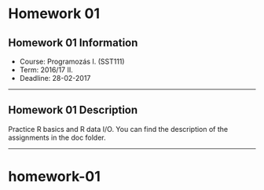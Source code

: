 # Homework 01

## Homework 01 Information 

* Course: Programozás I. (SST111)
* Term: 2016/17 II.
* Deadline: 28-02-2017

---

## Homework 01 Description

Practice R basics and R data I/O. You can find the description of the assignments in the doc folder.

---

# homework-01
